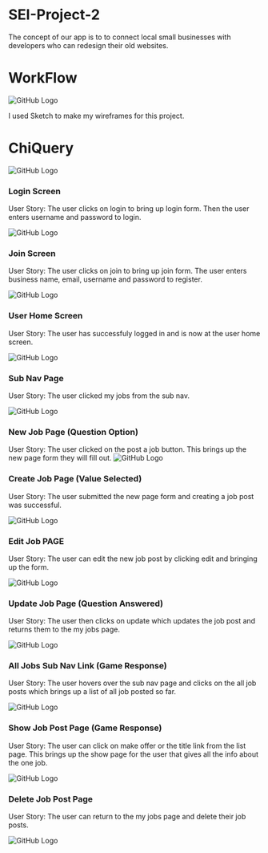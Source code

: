 # SEI-Project-2
The concept of our app is to to connect local small businesses with developers who can redesign their old websites.

# WorkFlow 

![GitHub Logo](https://i.imgur.com/YgLxaKk.png)

I used Sketch to make my wireframes for this project. 

# ChiQuery

![GitHub Logo](https://i.imgur.com/opA6fa3.png)

### Login Screen
User Story: The user clicks on login to bring up login form. Then the user enters username and password to login.  

![GitHub Logo](https://i.imgur.com/46nbNEF.png)

### Join Screen  
User Story: The user clicks on join to bring up join form. The user enters business name, email, username and password to register.  

![GitHub Logo](https://i.imgur.com/qivMj2g.png)

### User Home Screen  
User Story: The user has successfuly logged in and is now at the user home screen. 

![GitHub Logo](https://i.imgur.com/qFcbapu.png)

### Sub Nav Page 
User Story: The user clicked my jobs from the sub nav. 


![GitHub Logo](https://i.imgur.com/hptKSqI.png)

### New Job Page (Question Option)  
User Story: The user clicked on the post a job button. This brings up the new page form they will fill out. 
![GitHub Logo](https://i.imgur.com/FHWKMvb.png)

### Create Job Page (Value Selected)  
User Story: The user submitted the new page form and creating a job post was successful. 


![GitHub Logo](https://i.imgur.com/bGMVjof.png)

### Edit Job PAGE  
User Story: The user can edit the new job post by clicking edit and bringing up the form. 


![GitHub Logo](https://i.imgur.com/eziriXo.png)

### Update Job Page (Question Answered)  
User Story: The user then clicks on update which updates the job post and returns them to the my jobs page.  


![GitHub Logo](https://i.imgur.com/82g4thU.png)

### All Jobs Sub Nav Link (Game Response)  
User Story: The user hovers over the sub nav page and clicks on the all job posts which brings up a list of all job posted so far. 


![GitHub Logo](https://i.imgur.com/IYDmkIR.png)

### Show Job Post Page (Game Response)  
User Story: The user can click on make offer or the title link from the list page. This brings up the show page for the user that gives all the info about the one job. 


![GitHub Logo](https://i.imgur.com/w3C3WG4.png)

### Delete Job Post Page
User Story: The user can return to the my jobs page and delete their job posts.  


![GitHub Logo](https://i.imgur.com/RlJVrLH.png)
